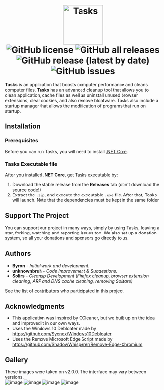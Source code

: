 <h1 align="center">
  <img src="https://user-images.githubusercontent.com/53088136/136106972-30a9cca8-7a32-479a-9368-74ffe2d60a43.png" alt="Tasks" height="128" /><br>
  <img alt="GitHub license" src="https://img.shields.io/github/license/litetools/tasks?style=flat-square"> <img alt="GitHub all releases" src="https://img.shields.io/github/downloads/LiteTools/Tasks/total?style=flat-square"> <img alt="GitHub release (latest by date)" src="https://img.shields.io/github/v/release/LiteTools/Tasks?style=flat-square"> <img alt="GitHub issues" src="https://img.shields.io/github/issues/LiteTools/Tasks?style=flat-square">
</h1>

**Tasks** is an application that boosts computer performance and cleans computer files. **Tasks** has an advanced cleanup tool that allows you to clean application, cache files as well as uninstall unused browser extensions, clear cookies, and also remove bloatware. Tasks also include a startup manager that allows the modification of programs that run on startup.

## Installation
### Prerequisites
Before you can run Tasks, you will need to install [.NET Core](https://dotnet.microsoft.com/download).

### Tasks Executable file
After you installed **.NET Core**, get Tasks executable by:
1. Download the stable release from the **Releases** tab (don't download the source code!)
2. Extract the `.zip`, and execute the executable `.exe` file. After that, Tasks will launch.
Note that the dependencies must be kept in the same folder

## Support The Project
You can support our project in many ways, simply by using Tasks, leaving a star, forking, watching and reporting issues too. We also set up a donation system, so all your donations and sponsors go directly to us.

## Authors
* **Byron** - *Initial work and development.*
* **unknownbruh** - *Code Improvement & Suggestions.*
* **Solirs** - *Cleanup Development (Firefox cleanup, browser extension cleaning, ARP and DNS cache cleaning, removing Solitare)*

See the list of [contributors](https://github.com/LiteTools/Tasks/contributors) who participated in this project.

## Acknowledgments
* This application was inspired by CCleaner, but we built up on the idea and improved it in our own ways.
* Uses the Windows 10 Debloater made by https://github.com/Sycnex/Windows10Debloater
* Uses the Remove Microsoft Edge Script made by https://github.com/ShadowWhisperer/Remove-Edge-Chromium

## Gallery
These images were taken on v2.0.0. The interface may vary between versions.<br>
![image](https://user-images.githubusercontent.com/53088136/134250645-5d19703b-62b7-49b3-9ee2-5546a63065e4.png)
![image](https://user-images.githubusercontent.com/53088136/134250674-bdcb3d73-775b-48e4-82fa-5f764d4081a5.png)
![image](https://user-images.githubusercontent.com/53088136/134250709-c612a1cb-7c6d-42ca-8e60-281eef069d4e.png)
![image](https://user-images.githubusercontent.com/53088136/134250741-2cbce4d8-fbcf-4f0f-8771-7234ef07826c.png)
